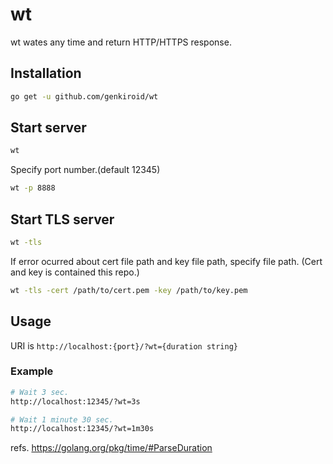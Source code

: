 # wt

wt wates any time and return HTTP/HTTPS response.

## Installation

```sh
go get -u github.com/genkiroid/wt
```

## Start server

```sh
wt
```

Specify port number.(default 12345)

```sh
wt -p 8888
```

## Start TLS server

```sh
wt -tls
```

If error ocurred about cert file path and key file path, specify file path.
(Cert and key is contained this repo.)

```sh
wt -tls -cert /path/to/cert.pem -key /path/to/key.pem
```

## Usage

URI is `http://localhost:{port}/?wt={duration string}`

### Example

```sh
# Wait 3 sec.
http://localhost:12345/?wt=3s

# Wait 1 minute 30 sec.
http://localhost:12345/?wt=1m30s
```

refs. https://golang.org/pkg/time/#ParseDuration
